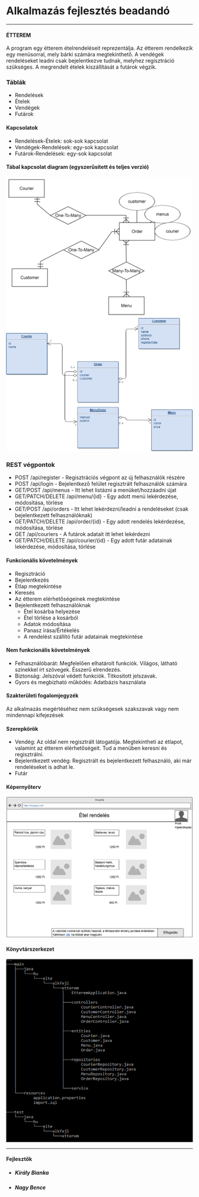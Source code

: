 Alkalmazás fejlesztés beadandó
============

---

#### ÉTTEREM

A program egy étterem ételrendeléseit reprezentálja. 
Az étterem rendelkezik egy menüsorral, mely bárki számára megtekinthető.
A vendégek rendeléseket leadni csak bejelentkezve tudnak, melyhez regisztráció szükséges. 
A megrendelt ételek kiszállítását a futárok végzik.

### Táblák
* Rendelések
* Ételek
* Vendégek
* Futárok

#### Kapcsolatok
* Rendelések-Ételek: sok-sok kapcsolat
* Vendégek-Rendelések: egy-sok kapcsolat
* Futárok-Rendelések: egy-sok kapcsolat

#### Tábal kapcsolat diagram (egyszerűsített és teljes verzió)
![Ezen a képen látható az adatbázis egyszerűsített kapcsolati diagramja](ER_diagram.png "Egyszerűsített kapcsolati diagram")
![Ezen a képen látható az adatbázis kapcsolati diagramja](Etterem_UML.png "Adatbázis kapcsolati diagram")

### REST végpontok
* POST /api/register - Regisztrációs végpont az új felhasználók részére
* POST /api/login - Bejelentkező felület regisztrált felhasználók számára
* GET/POST /api/menus - Itt lehet listázni a menüket/hozzáadni újat
* GET/PATCH/DELETE /api/menu/{id} - Egy adott menü lekérdezése, módosítása, törlése
* GET/POST /api/orders - Itt lehet lekérdezni/leadni a rendeléseket (csak bejelentkezett felhasználóknak)
* GET/PATCH/DELETE /api/order/{id} - Egy adott rendelés lekérdezése, módosítása, törlése
* GET /api/couriers - A futárok adatait itt lehet lekérdezni
* GET/PATCH/DELETE /api/courier/{id} - Egy adott futár adatainak lekérdezése, módosítása, törlése
  
#### Funkcionális követelmények
* Regisztráció
* Bejelentkezés
* Étlap megtekintése
* Keresés
* Az étterem elérhetőségeinek megtekintése
* Bejelentkezett felhasználóknak
 	* Étel kosárba helyezése
 	* Étel törlése a kosárból
 	* Adatok módosítása
 	* Panasz írása/Értékelés
 	* A rendelést szállító futár adatainak megtekintése

#### Nem funkcionális követelmények
* Felhasználóbarát: Megfelelően elhatárolt funkciók. Világos, látható színekkel írt szövegek. Ésszerű elrendezés.
* Biztonság: Jelszóval védett funkciók. Titkosított jelszavak.
* Gyors és megbízható működés: Adatbázis használata
  
#### Szakterületi fogalomjegyzék
Az alkalmazás megértéséhez nem szükségesek szakszavak vagy nem mindennapi kifejezések

#### Szerepkörök
* Vendég: Az oldal nem regisztrált látogatója. Megtekintheti az étlapot, valamint az étterem elérhetőségeit. Tud a menüben keresni és regisztrálni.
* Bejelentkezett vendég: Regisztrált és bejelentkezett felhasználó, aki már rendeléseket is adhat le.
* Futár

#### Képernyőterv
![Ezen a képen látható az ételrendelő lap drótvázterve](mockup.jpg "Ételrendelő lap")


#### Könyvtárszerkezet
![Ezen a képen látható a projekt mappa struktúrája](folder_structure_with_files.PNG "Könyvtárszerkezet")

---

#### Fejlesztők
* ##### *Király Bianka*
* ##### *Nagy Bence*

